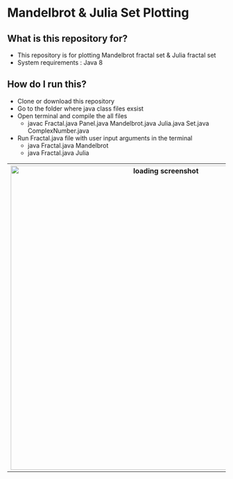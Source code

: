 <!DOCTYPE html>
<html>
<head>
	<title>Mandelbrot/Julia</title>
	<h1>Mandelbrot &amp; Julia Set Plotting</h1>
</head>
<body>
    <h2>What is this repository for?</h2>
        <ul>
        <li>This repository is for plotting Mandelbrot fractal set &amp; Julia fractal set</li>
        <li>System requirements : Java 8</li>
        </ul>
    <h2>How do I run this?</h2>
        <ul>
        <li>Clone or download this repository</li>
        <li>Go to the folder where java class files exsist</li>
        <li>Open terminal and compile the all files
             <ul>
             	<li>javac Fractal.java Panel.java Mandelbrot.java Julia.java Set.java ComplexNumber.java</li>
             </ul>	
        </li>
        <li>Run Fractal.java file with user input arguments in the terminal
            <ul>
            	<li>java Fractal.java Mandelbrot</li>
            	<li>java Fractal.java Julia</li>
            </ul>
        </li>
        </ul>
        <table>
            <tr>
                <th><img src="Screenshot1.png" alt="loading screenshot" width= "700" > </th>   
                <th><img src="Screenshot2.png" alt="loading screenshot" width= "700" > </th>  
            </tr>
        </table> 
</body>
</html>